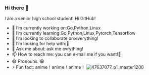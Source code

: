 ### Hi there 👋
I am a senior high school student! Hi GitHub!
- 🔭 I’m currently working on:Go,Python,Linux
- 🌱 I’m currently learning:Go,Python,Linux,Pytorch,Tensorflow
- 👯 I’m looking to collaborate on:everything!
- 🤔 I’m looking for help with:🤦‍
- 💬 Ask me about: ask me evrything!
- 📫 How to reach me: you can e-mail me if you want!🤔
- 😄 Pronouns: 😀
- ⚡ Fun fact: anime！anime！anime！
![47637077_p1_master1200](https://user-images.githubusercontent.com/69574926/114257649-029f5b00-99f4-11eb-873d-64f74f1c186d.jpg)
